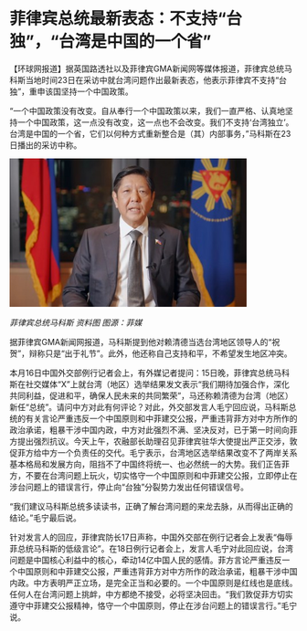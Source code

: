 # 菲律宾总统最新表态：不支持“台独”，“台湾是中国的一个省”

【环球网报道】据英国路透社以及菲律宾GMA新闻网等媒体报道，菲律宾总统马科斯当地时间23日在采访中就台湾问题作出最新表态，他表示菲律宾不支持“台独”，重申该国坚持一个中国政策。

“一个中国政策没有改变。自从奉行一个中国政策以来，我们一直严格、认真地坚持一个中国政策，这一点没有改变，这一点也不会改变。我们不支持‘台湾独立’。台湾是中国的一个省，它们以何种方式重新整合是（其）内部事务，”马科斯在23日播出的采访中称。

![2ee758046daa912f9d82f142b23623bd.jpg](https://raw.githubusercontent.com/qqhsx/qqnews_image/main/2024/01/23/菲律宾总统最新表态：不支持“台独”，“台湾是中国的一个省”/2ee758046daa912f9d82f142b23623bd.jpg)

_菲律宾总统马科斯 资料图 图源：菲媒_

据菲律宾GMA新闻网报道，马科斯提到他对赖清德当选台湾地区领导人的“祝贺”，辩称只是“出于礼节”。此外，他还称自己支持和平，不希望发生地区冲突。

本月16日中国外交部例行记者会上，有外媒记者提问：15日晚，菲律宾总统马科斯在社交媒体“X”上就台湾（地区）选举结果发文表示“我们期待加强合作，深化共同利益，促进和平，确保人民未来的共同繁荣”，马还称赖清德为台湾（地区）新任“总统”。请问中方对此有何评论？对此，外交部发言人毛宁回应说，马科斯总统的有关言论严重违反一个中国原则和中菲建交公报，严重违背菲方对中方所作的政治承诺，粗暴干涉中国内政，中方对此强烈不满、坚决反对，已于第一时间向菲方提出强烈抗议。今天上午，农融部长助理召见菲律宾驻华大使提出严正交涉，敦促菲方给中方一个负责任的交代。毛宁表示，台湾地区选举结果改变不了两岸关系基本格局和发展方向，阻挡不了中国终将统一、也必然统一的大势。我们正告菲方，不要在台湾问题上玩火，切实恪守一个中国原则和中菲建交公报，立即停止在涉台问题上的错误言行，停止向“台独”分裂势力发出任何错误信号。

“我们建议马科斯总统多读读书，正确了解台湾问题的来龙去脉，从而得出正确的结论。”毛宁最后说。

针对发言人的回应，菲律宾防长17日声称，中国外交部在例行记者会上发表“侮辱菲总统马科斯的低级言论”。在18日例行记者会上，发言人毛宁对此回应说，台湾问题是中国核心利益中的核心，牵动14亿中国人民的感情。菲方言论严重违反一个中国原则和中菲建交公报，严重违背菲方对中方所作的政治承诺，粗暴干涉中国内政。中方表明严正立场，是完全正当和必要的。一个中国原则是红线也是底线。任何人在台湾问题上挑衅，中方都绝不接受，必将坚决回击。“我们敦促菲方切实遵守中菲建交公报精神，恪守一个中国原则，停止在涉台问题上的错误言行。”毛宁说。

